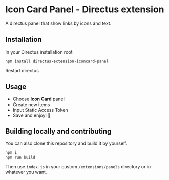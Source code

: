 # Icon Card Panel - Directus extension

A directus panel that show links by icons and text.

## Installation

In your Directus installation root

```
npm install directus-extension-iconcard-panel
```

Restart directus

## Usage

+ Choose **Icon Card** panel
+ Create new items
+ Input Static Access Token
+ Save and enjoy! 🎉

## Building locally and contributing

You can also clone this repository and build it by yourself.

```
npm i
npm run build
```

Then use `index.js` in your custom `/extensions/panels` directory or in whatever you want.
